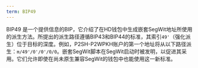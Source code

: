 ```yaml
---
term: BIP49
---
```


BIP49 是一个提供信息的BIP，它介绍了在HD钱包中生成嵌套SegWit地址所使用的派生方法。所提出的派生路径遵循BIP43和BIP44的标准，其索引`49'`（强化派生）位于目标的深度。例如，P2SH-P2WPKH账户的第一个地址将从以下路径派生：`m/49'/0'/0'/0/0`。嵌套SegWit脚本在SegWit启动时被发明，以促进其采用。它们允许即使在尚未原生兼容SegWit的钱包中也能使用这一新标准。